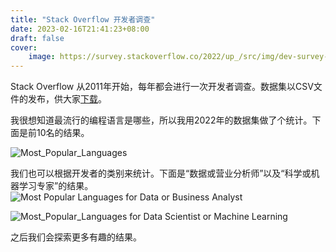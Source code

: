 ```yaml
---
title: "Stack Overflow 开发者调查"
date: 2023-02-16T21:41:23+08:00
draft: false
cover:
    image: https://survey.stackoverflow.co/2022/up_/src/img/dev-survey-2022.png
---
```


Stack Overflow 从2011年开始，每年都会进行一次开发者调查。数据集以CSV文件的发布，供大家[下载](https://insights.stackoverflow.com/survey/?_ga=2.4656628.677002830.1676555026-674836096.1676555026)。

我很想知道最流行的编程语言是哪些，所以我用2022年的数据集做了个统计。下面是前10名的结果。

![Most_Popular_Languages](/img/posts/All-Developers.png)


我们也可以根据开发者的类别来统计。下面是“数据或营业分析师”以及“科学或机器学习专家”的结果。
![Most Popular Languages for Data or Business Analyst](/img/posts/Data-or-Business-Analyst.png)

![Most_Popular_Languages for Data Scientist or Machine Learning](/img/posts/Data-Scientist-or-Machine-Learning-Specialist.png)


之后我们会探索更多有趣的结果。